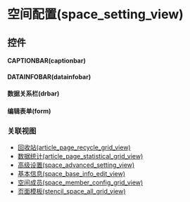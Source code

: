 # 空间配置(space_setting_view)  <!-- {docsify-ignore-all} -->




## 控件
#### CAPTIONBAR(captionbar)

#### DATAINFOBAR(datainfobar)

#### 数据关系栏(drbar)

#### 编辑表单(form)



### 关联视图
  * [回收站(article_page_recycle_grid_view)](app/view/article_page_recycle_grid_view)
  * [数据统计(article_page_statistical_grid_view)](app/view/article_page_statistical_grid_view)
  * [高级设置(space_advanced_setting_view)](app/view/space_advanced_setting_view)
  * [基本信息(space_base_info_edit_view)](app/view/space_base_info_edit_view)
  * [空间成员(space_member_config_grid_view)](app/view/space_member_config_grid_view)
  * [页面模板(stencil_space_all_grid_view)](app/view/stencil_space_all_grid_view)

<script>
 const { createApp } = Vue
  createApp({
    data() {
      return {

      }
    }
  }).use(ElementPlus).mount('#app')
</script>